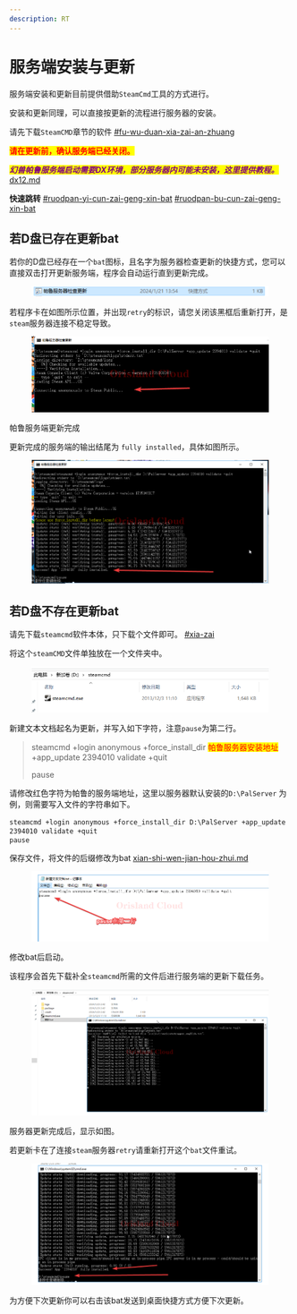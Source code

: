 ```yaml
---
description: RT
---
```


# 服务端安装与更新

服务端安装和更新目前提供借助`SteamCmd`工具的方式进行。

安装和更新同理，可以直接按更新的流程进行服务器的安装。

请先下载`SteamCMD`章节的软件 [#fu-wu-duan-xia-zai-an-zhuang](../fu-wu-duan-an-zhuang-yu-geng-xin/steamcmd-an-zhuang-ren-he-fu-wu-duan.md#fu-wu-duan-xia-zai-an-zhuang "mention")

<mark style="color:red;">**请在更新前，确认服务端已经关闭。**</mark>

_<mark style="color:purple;">**幻兽帕鲁服务端启动需要DX环境，部分服务器内可能未安装，这里提供教程。**</mark>_ [dx12.md](../../../you-xi-huan-jing/dx12.md "mention")

**快速跳转** [#ruodpan-yi-cun-zai-geng-xin-bat](fu-wu-duan-an-zhuang-yu-geng-xin.md#ruodpan-yi-cun-zai-geng-xin-bat "mention") [#ruodpan-bu-cun-zai-geng-xin-bat](fu-wu-duan-an-zhuang-yu-geng-xin.md#ruodpan-bu-cun-zai-geng-xin-bat "mention")

## 若D盘已存在更新bat

若你的D盘已经存在一个`bat`图标，且名字为服务器检查更新的快捷方式，您可以直接双击打开更新服务端，程序会自动运行直到更新完成。

<figure><img src="../../../.gitbook/assets/image (50).png" alt=""><figcaption></figcaption></figure>

若程序卡在如图所示位置，并出现`retry`的标识，请您关闭该黑框后重新打开，是`steam`服务器连接不稳定导致。

<figure><img src="../../../.gitbook/assets/chrome_K5Ffi0LYCt.png" alt=""><figcaption></figcaption></figure>

帕鲁服务端更新完成

更新完成的服务端的输出结尾为 `fully installed`，具体如图所示。

<figure><img src="../../../.gitbook/assets/chrome_Pay9Lgw29J.png" alt=""><figcaption></figcaption></figure>

## 若D盘不存在更新bat

请先下载`steamcmd`软件本体，只下载个文件即可。 [#xia-zai](../fu-wu-duan-an-zhuang-yu-geng-xin/steamcmd-gong-ju-an-zhuang.md#xia-zai "mention")

将这个`steamCMD`文件单独放在一个文件夹中。

<figure><img src="../../../.gitbook/assets/image (51).png" alt=""><figcaption></figcaption></figure>

新建文本文档起名为更新，并写入如下字符，注意`pause`为第二行。

> steamcmd +login anonymous +force\_install\_dir <mark style="color:red;">帕鲁服务器安装地址</mark> +app\_update 2394010 validate +quit
>
> pause

请修改红色字符为帕鲁的服务端地址，这里以服务器默认安装的`D:\PalServer` 为例，则需要写入文件的字符串如下。

```
steamcmd +login anonymous +force_install_dir D:\PalServer +app_update 2394010 validate +quit
pause
```

保存文件，将文件的后缀修改为bat [xian-shi-wen-jian-hou-zhui.md](../../../xi-tong-bian-xie-cao-zuo/xian-shi-wen-jian-hou-zhui.md "mention")

<figure><img src="../../../.gitbook/assets/mstsc_RZTPnBUQ43.png" alt=""><figcaption></figcaption></figure>

修改bat后启动。

该程序会首先下载补全`steamcmd`所需的文件后进行服务端的更新下载任务。

<figure><img src="../../../.gitbook/assets/mstsc_dLrflKTovi.png" alt=""><figcaption></figcaption></figure>

服务器更新完成后，显示如图。

若更新卡在了连接`steam`服务器`retry`请重新打开这个`bat`文件重试。

<figure><img src="../../../.gitbook/assets/mstsc_7ILAKxBi7r.png" alt=""><figcaption></figcaption></figure>

为方便下次更新你可以右击该bat发送到桌面快捷方式方便下次更新。
